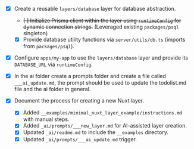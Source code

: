 - [x] Create a reusable `layers/database` layer for database abstraction.
  - ~~[ ] Initialize Prisma client within the layer using `runtimeConfig` for dynamic connection strings.~~ (Leveraged existing `packages/psql` singleton)
  - [x] Provide database utility functions via `server/utils/db.ts` (imports from `packages/psql`).
- [x] Configure `apps/my-app` to use the `layers/database` layer and provide its `DATABASE_URL` via `runtimeConfig`.

- [x] In the ai folder create a prompts folder and create a file called `___ai_update.md`, the prompt should be used to update the todolist.md file and the ai folder in general.

- [x] Document the process for creating a new Nuxt layer.
  - [x] Added `__examples/minimal_nuxt_layer_example/instructions.md` with manual steps.
  - [x] Added `_ai/prompts/___new_layer.md` for AI-assisted layer creation.
  - [x] Updated `_ai/readme.md` to include the `__examples` directory.
  - [x] Updated `_ai/prompts/___ai_update.md` trigger.
